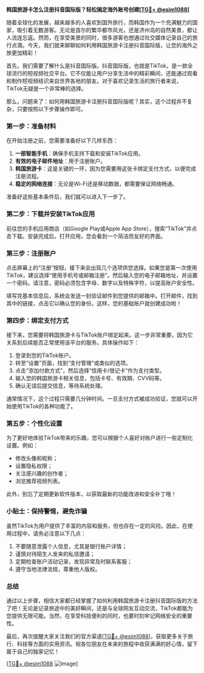 **韩国旅游卡怎么注册抖音国际版？轻松搞定海外账号创建[[TG💪+ @esim1088](https://t.me/s/esim1088)]**

随着全球化的发展，越来越多的人喜欢到国外旅行，而韩国作为一个充满魅力的国家，吸引着无数游客。无论是首尔的繁华都市风光，还是济州岛的自然美景，都让人流连忘返。然而，在享受美景的同时，很多游客也想通过社交媒体记录自己的旅行点滴。今天，我们就来聊聊如何利用韩国旅游卡注册抖音国际版，让您的海外之旅更加精彩！

首先，我们需要了解什么是抖音国际版。抖音国际版，也就是TikTok，是一款全球流行的短视频社交平台。它不仅能让用户分享生活中的精彩瞬间，还能通过观看和制作短视频结识来自世界各地的朋友。对于喜欢记录生活的旅行者来说，TikTok无疑是一个非常棒的选择。

那么，问题来了：如何用韩国旅游卡注册抖音国际版呢？其实，这个过程并不复杂，只要按照以下步骤操作即可。

### 第一步：准备材料

在开始注册之前，您需要准备好以下几样东西：
1. **一部智能手机**：确保手机支持下载和安装TikTok应用。
2. **有效的电子邮件地址**：用于注册账户。
3. **韩国旅游卡**：这是关键的一环，因为您需要用这张卡绑定支付方式，以便完成注册流程。
4. **稳定的网络连接**：无论是Wi-Fi还是移动数据，都需要保证网络畅通。

准备好这些基本条件后，我们就可以进入下一步了。

### 第二步：下载并安装TikTok应用

前往您的手机应用商店（如Google Play或Apple App Store），搜索“TikTok”并点击下载。安装完成后，打开应用，您会看到一个简洁而友好的界面。

### 第三步：注册账户

点击屏幕上的“注册”按钮，接下来会出现几个选项供您选择。如果您是第一次使用TikTok，建议选择“使用手机号或邮箱注册”。然后输入您的电子邮箱地址，并设置一个密码。请注意，密码必须包含字母、数字以及特殊字符，以提高账户安全性。

填写完基本信息后，系统会发送一封验证邮件到您提供的邮箱中。打开邮件，找到其中的链接，点击它以确认您的身份。这样，您的基础账户就创建成功啦！

### 第四步：绑定支付方式

接下来，您需要将韩国旅游卡与TikTok账户绑定起来。这一步非常重要，因为它关系到后续能否正常使用该平台的服务。具体操作如下：

1. 登录到您的TikTok账户。
2. 转至“设置”页面，找到“支付管理”或类似的选项。
3. 点击“添加付款方式”，然后选择“信用卡/借记卡”作为支付类型。
4. 输入您的韩国旅游卡相关信息，包括卡号、有效期、CVV码等。
5. 确认无误后提交信息，等待系统处理。

通常情况下，这个过程只需要几分钟时间。一旦支付方式被成功验证，您就可以开始使用TikTok的各种功能了。

### 第五步：个性化设置

为了更好地体验TikTok带来的乐趣，您可以根据个人喜好对账户进行一些定制化设置。例如：

- 修改头像和昵称；
- 设置隐私权限；
- 关注感兴趣的创作者；
- 浏览推荐视频列表。

此外，别忘了定期更新软件版本，以获取最新的功能改进和安全补丁哦！

### 小贴士：保持警惕，避免诈骗

虽然TikTok为用户提供了丰富的内容和服务，但也存在一定的风险。因此，在使用过程中，请务必注意以下几点：

1. 不要随意泄露个人信息，尤其是银行账户详情；
2. 谨慎对待陌生人发来的私信邀请；
3. 定期检查账户活动记录，发现异常及时联系客服；
4. 遵守当地法律法规，尊重他人版权。

### 总结

通过以上步骤，相信大家都已经掌握了如何利用韩国旅游卡注册抖音国际版的方法了吧！无论是记录旅途中的美好瞬间，还是与全球网友互动交流，TikTok都能为您提供无限可能。当然，在享受科技便利的同时，也要时刻牢记网络安全的重要性。

最后，再次提醒大家关注我们的官方渠道[[TG💪+ @esim1088](https://t.me/s/esim1088)]，获取更多关于旅行、科技等方面的实用资讯。祝各位朋友在未来的旅程中收获满满的好心情，留下属于自己的独家记忆！

[[TG💪+ @esim1088](https://t.me/s/esim1088) ![Image](https://i.postimg.cc/4NQfJmqS/Snipaste-2025-05-13-00-14-12.png)]